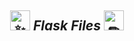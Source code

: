 <h2 align="center"><picture>
  <source srcset="https://fonts.gstatic.com/s/e/notoemoji/latest/2728/512.webp" type="image/webp">
  <img src="https://fonts.gstatic.com/s/e/notoemoji/latest/2728/512.gif" alt="✨" width="32" height="32">
</picture><i>Flask Files</i>
<picture>
  <source srcset="https://fonts.gstatic.com/s/e/notoemoji/latest/270f_fe0f/512.webp" type="image/webp">
  <img src="https://fonts.gstatic.com/s/e/notoemoji/latest/270f_fe0f/512.gif" alt="✏" width="32" height="32">
</picture></h2>

